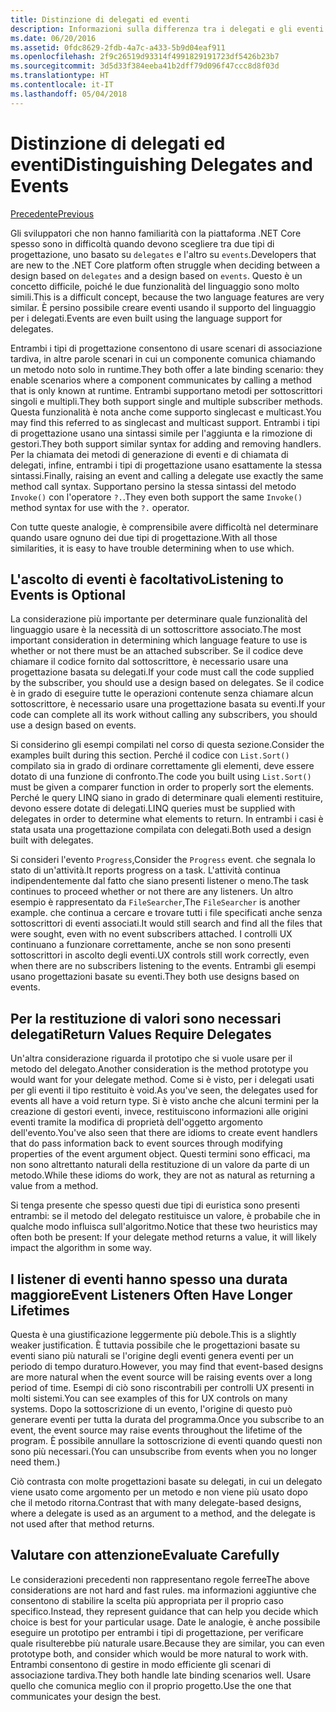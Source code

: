 ```yaml
---
title: Distinzione di delegati ed eventi
description: Informazioni sulla differenza tra i delegati e gli eventi e su quando usare ognuna di queste funzionalità di .NET Core.
ms.date: 06/20/2016
ms.assetid: 0fdc8629-2fdb-4a7c-a433-5b9d04eaf911
ms.openlocfilehash: 2f9c26519d93314f4991829191723df5426b23b7
ms.sourcegitcommit: 3d5d33f384eeba41b2dff79d096f47ccc8d8f03d
ms.translationtype: HT
ms.contentlocale: it-IT
ms.lasthandoff: 05/04/2018
---
```

# <a name="distinguishing-delegates-and-events"></a><span data-ttu-id="0c24f-103">Distinzione di delegati ed eventi</span><span class="sxs-lookup"><span data-stu-id="0c24f-103">Distinguishing Delegates and Events</span></span>

[<span data-ttu-id="0c24f-104">Precedente</span><span class="sxs-lookup"><span data-stu-id="0c24f-104">Previous</span></span>](modern-events.md)

<span data-ttu-id="0c24f-105">Gli sviluppatori che non hanno familiarità con la piattaforma .NET Core spesso sono in difficoltà quando devono scegliere tra due tipi di progettazione, uno basato su `delegates` e l'altro su `events`.</span><span class="sxs-lookup"><span data-stu-id="0c24f-105">Developers that are new to the .NET Core platform often struggle when deciding between a design based on `delegates` and a design based on `events`.</span></span> <span data-ttu-id="0c24f-106">Questo è un concetto difficile, poiché le due funzionalità del linguaggio sono molto simili.</span><span class="sxs-lookup"><span data-stu-id="0c24f-106">This is a difficult concept, because the two language features are very similar.</span></span> <span data-ttu-id="0c24f-107">È persino possibile creare eventi usando il supporto del linguaggio per i delegati.</span><span class="sxs-lookup"><span data-stu-id="0c24f-107">Events are even built using the language support for delegates.</span></span> 

<span data-ttu-id="0c24f-108">Entrambi i tipi di progettazione consentono di usare scenari di associazione tardiva, in altre parole scenari in cui un componente comunica chiamando un metodo noto solo in runtime.</span><span class="sxs-lookup"><span data-stu-id="0c24f-108">They both offer a late binding scenario: they enable scenarios where a component communicates by calling a method that is only known at runtime.</span></span> <span data-ttu-id="0c24f-109">Entrambi supportano metodi per sottoscrittori singoli e multipli.</span><span class="sxs-lookup"><span data-stu-id="0c24f-109">They both support single and multiple subscriber methods.</span></span> <span data-ttu-id="0c24f-110">Questa funzionalità è nota anche come supporto singlecast e multicast.</span><span class="sxs-lookup"><span data-stu-id="0c24f-110">You may find this referred to as singlecast and multicast support.</span></span> <span data-ttu-id="0c24f-111">Entrambi i tipi di progettazione usano una sintassi simile per l'aggiunta e la rimozione di gestori.</span><span class="sxs-lookup"><span data-stu-id="0c24f-111">They both support similar syntax for adding and removing handlers.</span></span> <span data-ttu-id="0c24f-112">Per la chiamata dei metodi di generazione di eventi e di chiamata di delegati, infine, entrambi i tipi di progettazione usano esattamente la stessa sintassi.</span><span class="sxs-lookup"><span data-stu-id="0c24f-112">Finally, raising an event and calling a delegate use exactly the same method call syntax.</span></span> <span data-ttu-id="0c24f-113">Supportano persino la stessa sintassi del metodo `Invoke()` con l'operatore `?.`.</span><span class="sxs-lookup"><span data-stu-id="0c24f-113">They even both support the same `Invoke()` method syntax for use with the `?.` operator.</span></span>

<span data-ttu-id="0c24f-114">Con tutte queste analogie, è comprensibile avere difficoltà nel determinare quando usare ognuno dei due tipi di progettazione.</span><span class="sxs-lookup"><span data-stu-id="0c24f-114">With all those similarities, it is easy to have trouble determining when to use which.</span></span>

## <a name="listening-to-events-is-optional"></a><span data-ttu-id="0c24f-115">L'ascolto di eventi è facoltativo</span><span class="sxs-lookup"><span data-stu-id="0c24f-115">Listening to Events is Optional</span></span>

<span data-ttu-id="0c24f-116">La considerazione più importante per determinare quale funzionalità del linguaggio usare è la necessità di un sottoscrittore associato.</span><span class="sxs-lookup"><span data-stu-id="0c24f-116">The most important consideration in determining which language feature to use is whether or not there must be an attached subscriber.</span></span> <span data-ttu-id="0c24f-117">Se il codice deve chiamare il codice fornito dal sottoscrittore, è necessario usare una progettazione basata su delegati.</span><span class="sxs-lookup"><span data-stu-id="0c24f-117">If your code must call the code supplied by the subscriber, you should use a design based on delegates.</span></span> <span data-ttu-id="0c24f-118">Se il codice è in grado di eseguire tutte le operazioni contenute senza chiamare alcun sottoscrittore, è necessario usare una progettazione basata su eventi.</span><span class="sxs-lookup"><span data-stu-id="0c24f-118">If your code can complete all its work without calling any subscribers, you should use a design based on events.</span></span> 

<span data-ttu-id="0c24f-119">Si considerino gli esempi compilati nel corso di questa sezione.</span><span class="sxs-lookup"><span data-stu-id="0c24f-119">Consider the examples built during this section.</span></span> <span data-ttu-id="0c24f-120">Perché il codice con `List.Sort()` compilato sia in grado di ordinare correttamente gli elementi, deve essere dotato di una funzione di confronto.</span><span class="sxs-lookup"><span data-stu-id="0c24f-120">The code you built using `List.Sort()` must be given a comparer function in order to properly sort the elements.</span></span> <span data-ttu-id="0c24f-121">Perché le query LINQ siano in grado di determinare quali elementi restituire, devono essere dotate di delegati.</span><span class="sxs-lookup"><span data-stu-id="0c24f-121">LINQ queries must be supplied with delegates in order to determine what elements to return.</span></span> <span data-ttu-id="0c24f-122">In entrambi i casi è stata usata una progettazione compilata con delegati.</span><span class="sxs-lookup"><span data-stu-id="0c24f-122">Both used a design built with delegates.</span></span>

<span data-ttu-id="0c24f-123">Si consideri l'evento `Progress`,</span><span class="sxs-lookup"><span data-stu-id="0c24f-123">Consider the `Progress` event.</span></span> <span data-ttu-id="0c24f-124">che segnala lo stato di un'attività.</span><span class="sxs-lookup"><span data-stu-id="0c24f-124">It reports progress on a task.</span></span>
<span data-ttu-id="0c24f-125">L'attività continua indipendentemente dal fatto che siano presenti listener o meno.</span><span class="sxs-lookup"><span data-stu-id="0c24f-125">The task continues to proceed whether or not there are any listeners.</span></span>
<span data-ttu-id="0c24f-126">Un altro esempio è rappresentato da `FileSearcher`,</span><span class="sxs-lookup"><span data-stu-id="0c24f-126">The `FileSearcher` is another example.</span></span> <span data-ttu-id="0c24f-127">che continua a cercare e trovare tutti i file specificati anche senza sottoscrittori di eventi associati.</span><span class="sxs-lookup"><span data-stu-id="0c24f-127">It would still search and find all the files that were sought, even with no event subscribers attached.</span></span>
<span data-ttu-id="0c24f-128">I controlli UX continuano a funzionare correttamente, anche se non sono presenti sottoscrittori in ascolto degli eventi.</span><span class="sxs-lookup"><span data-stu-id="0c24f-128">UX controls still work correctly, even when there are no subscribers listening to the events.</span></span> <span data-ttu-id="0c24f-129">Entrambi gli esempi usano progettazioni basate su eventi.</span><span class="sxs-lookup"><span data-stu-id="0c24f-129">They both use designs based on events.</span></span>

## <a name="return-values-require-delegates"></a><span data-ttu-id="0c24f-130">Per la restituzione di valori sono necessari delegati</span><span class="sxs-lookup"><span data-stu-id="0c24f-130">Return Values Require Delegates</span></span>

<span data-ttu-id="0c24f-131">Un'altra considerazione riguarda il prototipo che si vuole usare per il metodo del delegato.</span><span class="sxs-lookup"><span data-stu-id="0c24f-131">Another consideration is the method prototype you would want for your delegate method.</span></span> <span data-ttu-id="0c24f-132">Come si è visto, per i delegati usati per gli eventi il tipo restituito è void.</span><span class="sxs-lookup"><span data-stu-id="0c24f-132">As you've seen, the delegates used for events all have a void return type.</span></span> <span data-ttu-id="0c24f-133">Si è visto anche che alcuni termini per la creazione di gestori eventi, invece, restituiscono informazioni alle origini eventi tramite la modifica di proprietà dell'oggetto argomento dell'evento.</span><span class="sxs-lookup"><span data-stu-id="0c24f-133">You've also seen that there are idioms to create event handlers that do pass information back to event sources through modifying properties of the event argument object.</span></span> <span data-ttu-id="0c24f-134">Questi termini sono efficaci, ma non sono altrettanto naturali della restituzione di un valore da parte di un metodo.</span><span class="sxs-lookup"><span data-stu-id="0c24f-134">While these idioms do work, they are not as natural as returning a value from a method.</span></span>

<span data-ttu-id="0c24f-135">Si tenga presente che spesso questi due tipi di euristica sono presenti entrambi: se il metodo del delegato restituisce un valore, è probabile che in qualche modo influisca sull'algoritmo.</span><span class="sxs-lookup"><span data-stu-id="0c24f-135">Notice that these two heuristics may often both be present: If your delegate method returns a value, it will likely impact the algorithm in some way.</span></span>

## <a name="event-listeners-often-have-longer-lifetimes"></a><span data-ttu-id="0c24f-136">I listener di eventi hanno spesso una durata maggiore</span><span class="sxs-lookup"><span data-stu-id="0c24f-136">Event Listeners Often Have Longer Lifetimes</span></span> 

<span data-ttu-id="0c24f-137">Questa è una giustificazione leggermente più debole.</span><span class="sxs-lookup"><span data-stu-id="0c24f-137">This is a slightly weaker justification.</span></span> <span data-ttu-id="0c24f-138">È tuttavia possibile che le progettazioni basate su eventi siano più naturali se l'origine degli eventi genera eventi per un periodo di tempo duraturo.</span><span class="sxs-lookup"><span data-stu-id="0c24f-138">However, you may find that event-based designs are more natural when the event source will be raising events over a long period of time.</span></span> <span data-ttu-id="0c24f-139">Esempi di ciò sono riscontrabili per controlli UX presenti in molti sistemi.</span><span class="sxs-lookup"><span data-stu-id="0c24f-139">You can see examples of this for UX controls on many systems.</span></span> <span data-ttu-id="0c24f-140">Dopo la sottoscrizione di un evento, l'origine di questo può generare eventi per tutta la durata del programma.</span><span class="sxs-lookup"><span data-stu-id="0c24f-140">Once you subscribe to an event, the event source may raise events throughout the lifetime of the program.</span></span>
<span data-ttu-id="0c24f-141">È possibile annullare la sottoscrizione di eventi quando questi non sono più necessari.</span><span class="sxs-lookup"><span data-stu-id="0c24f-141">(You can unsubscribe from events when you no longer need them.)</span></span>

<span data-ttu-id="0c24f-142">Ciò contrasta con molte progettazioni basate su delegati, in cui un delegato viene usato come argomento per un metodo e non viene più usato dopo che il metodo ritorna.</span><span class="sxs-lookup"><span data-stu-id="0c24f-142">Contrast that with many delegate-based designs, where a delegate is used as an argument to a method, and the delegate is not used after that method returns.</span></span>

## <a name="evaluate-carefully"></a><span data-ttu-id="0c24f-143">Valutare con attenzione</span><span class="sxs-lookup"><span data-stu-id="0c24f-143">Evaluate Carefully</span></span>

<span data-ttu-id="0c24f-144">Le considerazioni precedenti non rappresentano regole ferree</span><span class="sxs-lookup"><span data-stu-id="0c24f-144">The above considerations are not hard and fast rules.</span></span> <span data-ttu-id="0c24f-145">ma informazioni aggiuntive che consentono di stabilire la scelta più appropriata per il proprio caso specifico.</span><span class="sxs-lookup"><span data-stu-id="0c24f-145">Instead, they represent guidance that can help you decide which choice is best for your particular usage.</span></span> <span data-ttu-id="0c24f-146">Date le analogie, è anche possibile eseguire un prototipo per entrambi i tipi di progettazione, per verificare quale risulterebbe più naturale usare.</span><span class="sxs-lookup"><span data-stu-id="0c24f-146">Because they are similar, you can even prototype both, and consider which would be more natural to work with.</span></span> <span data-ttu-id="0c24f-147">Entrambi consentono di gestire in modo efficiente gli scenari di associazione tardiva.</span><span class="sxs-lookup"><span data-stu-id="0c24f-147">They both handle late binding scenarios well.</span></span> <span data-ttu-id="0c24f-148">Usare quello che comunica meglio con il proprio progetto.</span><span class="sxs-lookup"><span data-stu-id="0c24f-148">Use the one that communicates your design the best.</span></span>
